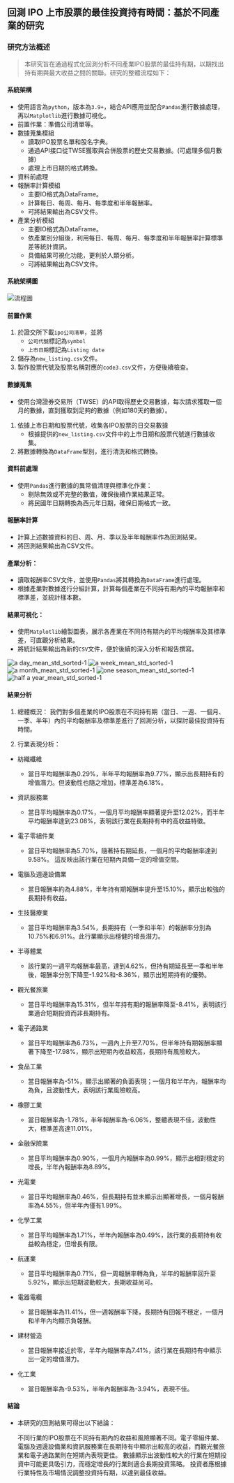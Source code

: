 ## 回測 IPO 上市股票的最佳投資持有時間：基於不同產業的研究 

### 研究方法概述 

> 本研究旨在通過程式化回測分析不同產業IPO股票的最佳持有期，以期找出持有期與最大收益之間的關聯。研究的整體流程如下： 

#### 系統架構 
- 使用語言為`python`，版本為`3.9+`，結合API應用並配合`Pandas`進行數據處理，再以`Matplotlib`進行數據可視化。
- 前置作業：準備公司清單等。
- 數據蒐集模組
  - 讀取IPO股票名單和股名字典。
  - 通過API接口從TWSE獲取與合併股票的歷史交易數據。(可處理多個月數據)
  - 處理上市日期的格式轉換。
- 資料前處理
- 報酬率計算模組
  - 主要IO格式為DataFrame。
  - 計算每日、每周、每月、每季度和半年報酬率。
  - 可將結果輸出為CSV文件。
- 產業分析模組
  - 主要IO格式為DataFrame。
  - 依產業別分組後，利用每日、每周、每月、每季度和半年報酬率計算標準差等統計資訊。
  - 具備結果可視化功能，更利於人類分析。
  - 可將結果輸出為CSV文件。

<div style="page-break-after: always;"></div>

#### 系統架構圖
![流程圖](https://github.com/user-attachments/assets/36e8d200-c5c7-4daa-9b14-27e9649e65fb)



#### 前置作業

1. 於證交所下載`ipo公司清單`，並將
   - `公司代號`標記為`symbol`
   - `上市日期`標記為`Listing date`
2. 儲存為`new_listing.csv`文件。
3. 製作股票代號及股票名稱對應的`code3.csv`文件，方便後續檢查。 

#### 數據蒐集

- 使用台灣證券交易所（TWSE）的API取得歷史交易數據，每次請求獲取一個月的數據，直到獲取到足夠的數據（例如180天的數據）。
1. 依據上市日期和股票代號，收集各IPO股票的日交易數據
   - 根據提供的`new_listing.csv`文件中的上市日期和股票代號進行數據收集。 
2. 將數據轉換為`DataFrame`型別，進行清洗和格式轉換。 

#### 資料前處理 
- 使用`Pandas`進行數據的異常值清理與標準化作業： 
  - 剔除無效或不完整的數值，確保後續作業結果正常。
  - 將民國年日期轉換為西元年日期，確保日期格式一致。

#### 報酬率計算
  - 計算上述數據資料的日、周、月、季以及半年報酬率作為回測結果。
  - 將回測結果輸出為CSV文件。 

<div style="page-break-after: always;"></div>

#### 產業分析：
  - 讀取報酬率CSV文件，並使用`Pandas`將其轉換為`DataFrame`進行處理。
  - 根據產業對數據進行分組計算，計算每個產業在不同持有期內的平均報酬率和標準差，並統計樣本數。

<div style="page-break-after: always;"></div>

#### 結果可視化： 

   - 使用`Matplotlib`繪製圖表，展示各產業在不同持有期內的平均報酬率及其標準差，可直觀分析結果。
   - 將統計結果輸出為新的`CSV`文件，便於後續的深入分析和報告撰寫。 

![a day_mean_std_sorted-1](https://github.com/user-attachments/assets/98823948-363e-4b15-b5b6-8b2146bdeb5a)
![a week_mean_std_sorted-1](https://github.com/user-attachments/assets/a7ac2c75-4dbe-49cb-b3e9-62afa5d66c47)
![a month_mean_std_sorted-1](https://github.com/user-attachments/assets/4bf33e33-d730-4d93-ad99-8d1c94918b3e)
![one season_mean_std_sorted-1](https://github.com/user-attachments/assets/b7c00197-a146-46e0-a5b1-7b75a2cc79eb)
![half a year_mean_std_sorted-1](https://github.com/user-attachments/assets/e31e3df1-fbf1-44e5-a0c0-e5cab048b6e5)





#### 結果分析
 1. 總體概況： 我們對多個產業的IPO股票在不同持有期（當日、一週、一個月、一季、半年）內的平均報酬率及標準差進行了回測分析，以探討最佳投資持有時間。

 2. 行業表現分析：

- 紡織纖維

  - 當日平均報酬率為0.29%，半年平均報酬率為9.77%，顯示出長期持有的增值潛力。但波動性也隨之增加，標準差為6.18%。

- 資訊服務業

  - 當日平均報酬率為0.17%，一個月平均報酬率顯著提升至12.02%，而半年平均報酬率達到23.08%，表明該行業在長期持有中的高收益特徵。

- 電子零組件業

  - 當日平均報酬率為5.70%，隨著持有期延長，一個月的平均報酬率達到9.58%。
  這反映出該行業在短期內具備一定的增值空間。

- 電腦及週邊設備業

  - 當日報酬率約為4.88%，半年持有期報酬率提升至15.10%，顯示出較強的長期持有收益。

- 生技醫療業

  - 當日平均報酬率為3.54%，長期持有（一季和半年）的報酬率分別為10.75%和6.91%。此行業顯示出穩健的增長潛力。

- 半導體業

  - 該行業的一週平均報酬率最高，達到4.62%，但持有期延長至一季和半年後，報酬率分別下降至-1.92%和-8.36%，顯示出短期持有的優勢。

- 觀光餐旅業

  - 當日平均報酬率為15.31%，但半年持有期的報酬率降至-8.41%，表明該行業適合短期投資而非長期持有。

- 電子通路業

  - 當日平均報酬率為6.73%，一週內上升至7.70%，但半年持有期報酬率顯著下降至-17.98%，顯示出短期內收益較高，長期持有風險較大。

- 食品工業

  - 當日報酬率為-51%，顯示出顯著的負面表現；一個月和半年內，報酬率均為負，且波動性大，表明該行業風險較高。

- 橡膠工業

  - 當日報酬率為-1.78%，半年報酬率為-6.06%，整體表現不佳，波動性大，標準差高達11.01%。

- 金融保險業

  - 當日平均報酬率為0.90%，一個月內報酬率為0.99%，顯示出相對穩定的增長，半年內報酬率為8.89%。

- 光電業

  - 當日平均報酬率為0.46%，但長期持有並未顯示出顯著增長，一個月報酬率為4.55%，但半年內僅有1.99%。

- 化學工業

  - 當日平均報酬率為1.71%，半年內報酬率為0.49%，該行業的長期持有收益較為穩定，但增長有限。

- 航運業

  - 當日平均報酬率為0.71%，但一周報酬率轉為負，半年的報酬率回升至5.92%，顯示出短期波動較大，長期收益尚可。

- 電器電纜

  - 當日報酬率為11.41%，但一週報酬率下降，長期持有回報不穩定，一個月和半年內均顯示負報酬。

- 建材營造

  - 當日報酬率接近於零，半年內報酬率為7.41%，該行業在長期持有中顯示出一定的增值潛力。

- 化工業

  - 當日報酬率為-9.53%，半年內報酬率為-3.94%，表現不佳。

#### 結論
 - 本研究的回測結果可得出以下結論：

   不同行業的IPO股票在不同持有期內的收益和風險顯著不同。電子零組件業、電腦及週邊設備業和資訊服務業在長期持有中顯示出較高的收益，而觀光餐旅業和電子通路業則在短期內表現更佳。
   數據顯示出波動性較大的行業在短期投資中可能更具吸引力，而穩定增長的行業則適合長期投資策略。
   投資者應根據行業特性及市場情況調整投資持有期，以達到最佳收益。








